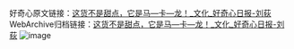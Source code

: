 好奇心原文链接：[这货不是甜点，它是马—卡—龙！_文化_好奇心日报-刘荻](https://www.qdaily.com/articles/50.html)
WebArchive归档链接：[这货不是甜点，它是马—卡—龙！_文化_好奇心日报-刘荻](http://web.archive.org/web/20170905222543/http://www.qdaily.com/articles/50.html)
![image](http://ww3.sinaimg.cn/large/007d5XDply1g3v48j83shj30u06ire82)